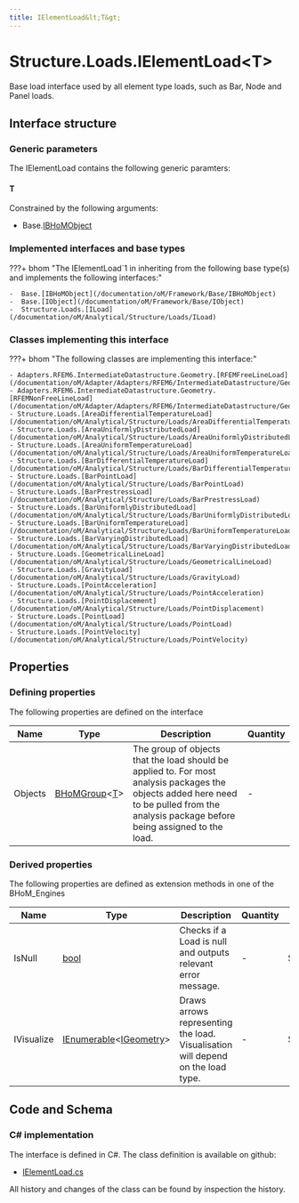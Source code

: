 ```yaml
---
title: IElementLoad&lt;T&gt;
---
```


# Structure.Loads.IElementLoad&lt;T&gt;

Base load interface used by all element type loads, such as Bar, Node and Panel loads.

## Interface structure

### Generic parameters

The IElementLoad contains the following generic paramters:

#### T

Constrained by the following arguments:

- Base.[IBHoMObject](/documentation/oM/Framework/Base/IBHoMObject)

### Implemented interfaces and base types

???+ bhom "The IElementLoad`1 in inheriting from the following base type(s) and implements the following interfaces:"

    -  Base.[IBHoMObject](/documentation/oM/Framework/Base/IBHoMObject)
    -  Base.[IObject](/documentation/oM/Framework/Base/IObject)
    -  Structure.Loads.[ILoad](/documentation/oM/Analytical/Structure/Loads/ILoad)


### Classes implementing this interface

???+ bhom "The following classes are implementing this interface:"

    - Adapters.RFEM6.IntermediateDatastructure.Geometry.[RFEMFreeLineLoad](/documentation/oM/Adapter/Adapters/RFEM6/IntermediateDatastructure/Geometry/RFEMFreeLineLoad)
    - Adapters.RFEM6.IntermediateDatastructure.Geometry.[RFEMNonFreeLineLoad](/documentation/oM/Adapter/Adapters/RFEM6/IntermediateDatastructure/Geometry/RFEMNonFreeLineLoad)
    - Structure.Loads.[AreaDifferentialTemperatureLoad](/documentation/oM/Analytical/Structure/Loads/AreaDifferentialTemperatureLoad)
    - Structure.Loads.[AreaUniformlyDistributedLoad](/documentation/oM/Analytical/Structure/Loads/AreaUniformlyDistributedLoad)
    - Structure.Loads.[AreaUniformTemperatureLoad](/documentation/oM/Analytical/Structure/Loads/AreaUniformTemperatureLoad)
    - Structure.Loads.[BarDifferentialTemperatureLoad](/documentation/oM/Analytical/Structure/Loads/BarDifferentialTemperatureLoad)
    - Structure.Loads.[BarPointLoad](/documentation/oM/Analytical/Structure/Loads/BarPointLoad)
    - Structure.Loads.[BarPrestressLoad](/documentation/oM/Analytical/Structure/Loads/BarPrestressLoad)
    - Structure.Loads.[BarUniformlyDistributedLoad](/documentation/oM/Analytical/Structure/Loads/BarUniformlyDistributedLoad)
    - Structure.Loads.[BarUniformTemperatureLoad](/documentation/oM/Analytical/Structure/Loads/BarUniformTemperatureLoad)
    - Structure.Loads.[BarVaryingDistributedLoad](/documentation/oM/Analytical/Structure/Loads/BarVaryingDistributedLoad)
    - Structure.Loads.[GeometricalLineLoad](/documentation/oM/Analytical/Structure/Loads/GeometricalLineLoad)
    - Structure.Loads.[GravityLoad](/documentation/oM/Analytical/Structure/Loads/GravityLoad)
    - Structure.Loads.[PointAcceleration](/documentation/oM/Analytical/Structure/Loads/PointAcceleration)
    - Structure.Loads.[PointDisplacement](/documentation/oM/Analytical/Structure/Loads/PointDisplacement)
    - Structure.Loads.[PointLoad](/documentation/oM/Analytical/Structure/Loads/PointLoad)
    - Structure.Loads.[PointVelocity](/documentation/oM/Analytical/Structure/Loads/PointVelocity)


## Properties



### Defining properties

The following properties are defined on the interface

| Name             | Type             | Description      | Quantity         |
|------------------|------------------|------------------|------------------|
| Objects | [BHoMGroup](/documentation/oM/Framework/Base/BHoMGroup%601)&lt;[T](#t)&gt; | The group of objects that the load should be applied to. For most analysis packages the objects added here need to be pulled from the analysis package before being assigned to the load. | - |


### Derived properties

The following properties are defined as extension methods in one of the BHoM_Engines

| Name             | Type             | Description      | Quantity         | Engine           |
|------------------|------------------|------------------|------------------|------------------|
| IsNull | [bool](https://learn.microsoft.com/en-us/dotnet/api/System.Boolean?view=netstandard-2.0) | Checks if a Load is null and outputs relevant error message. | - | Structure_Engine |
| IVisualize | [IEnumerable](https://learn.microsoft.com/en-us/dotnet/api/System.Collections.Generic.IEnumerable-1?view=netstandard-2.0)&lt;[IGeometry](/documentation/oM/Dimensional/Geometry/IGeometry)&gt; | Draws arrows representing the load. Visualisation will depend on the load type. | - | Structure_Engine |


## Code and Schema

### C# implementation

The interface is defined in C#. The class definition is available on github:

- [IElementLoad.cs](https://github.com/BHoM/BHoM/blob/develop/Structure_oM/Loads\IElementLoad.cs)

All history and changes of the class can be found by inspection the history.
